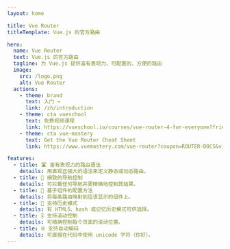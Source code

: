 ```yaml
---
layout: home

title: Vue Router
titleTemplate: Vue.js 的官方路由

hero: 
  name: Vue Router
  text: Vue.js 的官方路由
  tagline: 为 Vue.js 提供富有表现力、可配置的、方便的路由
  image:
    src: /logo.png
    alt: Vue Router
  actions:
    - theme: brand
      text: 入门 →
      link: /zh/introduction
    - theme: cta vueschool
      text: 免费视频课程
      link: https://vueschool.io/courses/vue-router-4-for-everyone?friend=vuerouter&utm_source=vuerouter&utm_medium=link&utm_campaign=homepage
    - theme: cta vue-mastery
      text: Get the Vue Router Cheat Sheet
      link: https://www.vuemastery.com/vue-router?coupon=ROUTER-DOCS&via=eduardo

features:
  - title: 🛣 富有表现力的路由语法
    details: 用直观且强大的语法来定义静态或动态路由。
  - title: 🛑 细致的导航控制
    details: 可拦截任何导航并更精确地控制其结果。
  - title: 🧱 基于组件的配置方法
    details: 将每条路由映射到应该显示的组件上。
  - title: 🔌 支持历史模式
    details: 有 HTML5、hash 或记忆历史模式可供选择。
  - title: 🎚 支持滚动控制
    details: 可精确控制每个页面的滚动位置。
  - title: 🌐 支持自动编码
    details: 可直接在代码中使用 unicode 字符（你好）。
---
```


<script setup>
import HomeSponsors from '../.vitepress/theme/components/HomeSponsors.vue'
import '../.vitepress/theme/styles/home-links.css'
</script>

<HomeSponsors />
